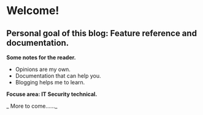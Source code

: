 # Welcome!


## Personal goal of this blog: Feature reference and documentation. ##


**Some notes for the reader.**
- Opinions are my own.
- Documentation that can help you.
- Blogging helps me to learn. 



**Focuse area: IT Security technical.**

_ More to come......_
